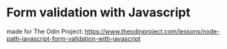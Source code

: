 # Form validation with Javascript

made for The Odin Project: https://www.theodinproject.com/lessons/node-path-javascript-form-validation-with-javascript

